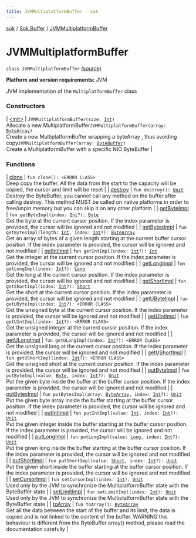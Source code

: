 ```yaml
---
title: JVMMultiplatformBuffer - sok
---
```


[sok](../../index.html) / [Sok.Buffer](../index.html) / [JVMMultiplatformBuffer](./index.html)

# JVMMultiplatformBuffer

`class JVMMultiplatformBuffer` [(source)](https://github.com/SeekDaSky/Sok/tree/master/jvm/sok-jvm/src/Sok/Buffer/JVMMultiplatformBuffer.kt#L11)

**Platform and version requirements:** JVM

JVM implementation of the `MultiplatformBuffer` class

### Constructors

| [&lt;init&gt;](-init-.html) | `JVMMultiplatformBuffer(size: `[`Int`](https://kotlinlang.org/api/latest/jvm/stdlib/kotlin/-int/index.html)`)`<br>Allocate a new MultiplatformBuffer`JVMMultiplatformBuffer(array: `[`ByteArray`](https://kotlinlang.org/api/latest/jvm/stdlib/kotlin/-byte-array/index.html)`)`<br>Create a new MultiplatformBuffer wrapping a byteArray , thus avoiding copy`JVMMultiplatformBuffer(array: `[`ByteBuffer`](http://docs.oracle.com/javase/6/docs/api/java/nio/ByteBuffer.html)`)`<br>Create a MultiplatformBuffer with a specific NIO ByteBuffer |

### Functions

| [clone](clone.html) | `fun clone(): <ERROR CLASS>`<br>Deep copy the buffer. All the data from the start to the capacity will be copied, the cursor and limit will be reset |
| [destroy](destroy.html) | `fun destroy(): `[`Unit`](https://kotlinlang.org/api/latest/jvm/stdlib/kotlin/-unit/index.html)<br>Destroy the ByteBuffer, you cannot call any method on the buffer after calling destroy. This method MUST be called on native platforms in order to free/unpin memory but you can skip it on any other platform |
| [getByteImpl](get-byte-impl.html) | `fun getByteImpl(index: `[`Int`](https://kotlinlang.org/api/latest/jvm/stdlib/kotlin/-int/index.html)`?): `[`Byte`](https://kotlinlang.org/api/latest/jvm/stdlib/kotlin/-byte/index.html)<br>Get the byte at the current cursor position. If the index parameter is provided, the cursor will be ignored and not modified |
| [getBytesImpl](get-bytes-impl.html) | `fun getBytesImpl(length: `[`Int`](https://kotlinlang.org/api/latest/jvm/stdlib/kotlin/-int/index.html)`, index: `[`Int`](https://kotlinlang.org/api/latest/jvm/stdlib/kotlin/-int/index.html)`?): `[`ByteArray`](https://kotlinlang.org/api/latest/jvm/stdlib/kotlin/-byte-array/index.html)<br>Get an array of bytes of a given length starting at the current buffer cursor position. If the index parameter is provided, the cursor will be ignored and not modified |
| [getIntImpl](get-int-impl.html) | `fun getIntImpl(index: `[`Int`](https://kotlinlang.org/api/latest/jvm/stdlib/kotlin/-int/index.html)`?): `[`Int`](https://kotlinlang.org/api/latest/jvm/stdlib/kotlin/-int/index.html)<br>Get the integer at the current cursor position. If the index parameter is provided, the cursor will be ignored and not modified |
| [getLongImpl](get-long-impl.html) | `fun getLongImpl(index: `[`Int`](https://kotlinlang.org/api/latest/jvm/stdlib/kotlin/-int/index.html)`?): `[`Long`](https://kotlinlang.org/api/latest/jvm/stdlib/kotlin/-long/index.html)<br>Get the long at the current cursor position. If the index parameter is provided, the cursor will be ignored and not modified |
| [getShortImpl](get-short-impl.html) | `fun getShortImpl(index: `[`Int`](https://kotlinlang.org/api/latest/jvm/stdlib/kotlin/-int/index.html)`?): `[`Short`](https://kotlinlang.org/api/latest/jvm/stdlib/kotlin/-short/index.html)<br>Get the short at the current cursor position. If the index parameter is provided, the cursor will be ignored and not modified |
| [getUByteImpl](get-u-byte-impl.html) | `fun getUByteImpl(index: `[`Int`](https://kotlinlang.org/api/latest/jvm/stdlib/kotlin/-int/index.html)`?): <ERROR CLASS>`<br>Get the unsigned byte at the current cursor position. If the index parameter is provided, the cursor will be ignored and not modified |
| [getUIntImpl](get-u-int-impl.html) | `fun getUIntImpl(index: `[`Int`](https://kotlinlang.org/api/latest/jvm/stdlib/kotlin/-int/index.html)`?): <ERROR CLASS>`<br>Get the unsigned integer at the current cursor position. If the index parameter is provided, the cursor will be ignored and not modified |
| [getULongImpl](get-u-long-impl.html) | `fun getULongImpl(index: `[`Int`](https://kotlinlang.org/api/latest/jvm/stdlib/kotlin/-int/index.html)`?): <ERROR CLASS>`<br>Get the unsigned long at the current cursor position. If the index parameter is provided, the cursor will be ignored and not modified |
| [getUShortImpl](get-u-short-impl.html) | `fun getUShortImpl(index: `[`Int`](https://kotlinlang.org/api/latest/jvm/stdlib/kotlin/-int/index.html)`?): <ERROR CLASS>`<br>Get the unsigned short at the current cursor position. If the index parameter is provided, the cursor will be ignored and not modified |
| [putByteImpl](put-byte-impl.html) | `fun putByteImpl(value: `[`Byte`](https://kotlinlang.org/api/latest/jvm/stdlib/kotlin/-byte/index.html)`, index: `[`Int`](https://kotlinlang.org/api/latest/jvm/stdlib/kotlin/-int/index.html)`?): `[`Unit`](https://kotlinlang.org/api/latest/jvm/stdlib/kotlin/-unit/index.html)<br>Put the given byte inside the buffer at the buffer cursor position. If the index parameter is provided, the cursor will be ignored and not modified |
| [putBytesImpl](put-bytes-impl.html) | `fun putBytesImpl(array: `[`ByteArray`](https://kotlinlang.org/api/latest/jvm/stdlib/kotlin/-byte-array/index.html)`, index: `[`Int`](https://kotlinlang.org/api/latest/jvm/stdlib/kotlin/-int/index.html)`?): `[`Unit`](https://kotlinlang.org/api/latest/jvm/stdlib/kotlin/-unit/index.html)<br>Put the given byte array inside the buffer starting at the buffer cursor position. If the index parameter is provided, the cursor will be ignored and not modified |
| [putIntImpl](put-int-impl.html) | `fun putIntImpl(value: `[`Int`](https://kotlinlang.org/api/latest/jvm/stdlib/kotlin/-int/index.html)`, index: `[`Int`](https://kotlinlang.org/api/latest/jvm/stdlib/kotlin/-int/index.html)`?): `[`Unit`](https://kotlinlang.org/api/latest/jvm/stdlib/kotlin/-unit/index.html)<br>Put the given integer inside the buffer starting at the buffer cursor position. If the index parameter is provided, the cursor will be ignored and not modified |
| [putLongImpl](put-long-impl.html) | `fun putLongImpl(value: `[`Long`](https://kotlinlang.org/api/latest/jvm/stdlib/kotlin/-long/index.html)`, index: `[`Int`](https://kotlinlang.org/api/latest/jvm/stdlib/kotlin/-int/index.html)`?): `[`Unit`](https://kotlinlang.org/api/latest/jvm/stdlib/kotlin/-unit/index.html)<br>Put the given long inside the buffer starting at the buffer cursor position. If the index parameter is provided, the cursor will be ignored and not modified |
| [putShortImpl](put-short-impl.html) | `fun putShortImpl(value: `[`Short`](https://kotlinlang.org/api/latest/jvm/stdlib/kotlin/-short/index.html)`, index: `[`Int`](https://kotlinlang.org/api/latest/jvm/stdlib/kotlin/-int/index.html)`?): `[`Unit`](https://kotlinlang.org/api/latest/jvm/stdlib/kotlin/-unit/index.html)<br>Put the given short inside the buffer starting at the buffer cursor position. If the index parameter is provided, the cursor will be ignored and not modified |
| [setCursorImpl](set-cursor-impl.html) | `fun setCursorImpl(index: `[`Int`](https://kotlinlang.org/api/latest/jvm/stdlib/kotlin/-int/index.html)`): `[`Unit`](https://kotlinlang.org/api/latest/jvm/stdlib/kotlin/-unit/index.html)<br>Used only by the JVM to synchronize the MultiplatformBuffer state with the ByteBuffer state |
| [setLimitImpl](set-limit-impl.html) | `fun setLimitImpl(index: `[`Int`](https://kotlinlang.org/api/latest/jvm/stdlib/kotlin/-int/index.html)`): `[`Unit`](https://kotlinlang.org/api/latest/jvm/stdlib/kotlin/-unit/index.html)<br>Used only by the JVM to synchronize the MultiplatformBuffer state with the ByteBuffer state |
| [toArray](to-array.html) | `fun toArray(): `[`ByteArray`](https://kotlinlang.org/api/latest/jvm/stdlib/kotlin/-byte-array/index.html)<br>Get all the data between the start of the buffer and its limit, the data is copied and is not linked to the content of the buffer. WARNING this behaviour is different from the ByteBuffer array() method, please read the documentation carefully |

